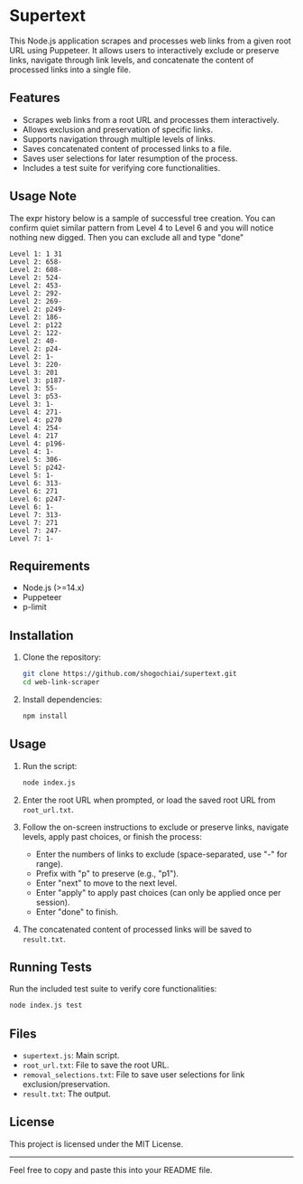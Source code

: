 # Supertext

This Node.js application scrapes and processes web links from a given root URL using Puppeteer. It allows users to interactively exclude or preserve links, navigate through link levels, and concatenate the content of processed links into a single file.

## Features

- Scrapes web links from a root URL and processes them interactively.
- Allows exclusion and preservation of specific links.
- Supports navigation through multiple levels of links.
- Saves concatenated content of processed links to a file.
- Saves user selections for later resumption of the process.
- Includes a test suite for verifying core functionalities.

## Usage Note

The expr history below is a sample of successful tree creation.
You can confirm quiet similar pattern from Level 4 to Level 6 and you will notice nothing new digged. Then you can exclude all and type "done"

```
Level 1: 1 31
Level 2: 658-
Level 2: 608-
Level 2: 524-
Level 2: 453-
Level 2: 292-
Level 2: 269-
Level 2: p249-
Level 2: 186-
Level 2: p122
Level 2: 122-
Level 2: 40-
Level 2: p24-
Level 2: 1-
Level 3: 220-
Level 3: 201
Level 3: p187-
Level 3: 55-
Level 3: p53-
Level 3: 1-
Level 4: 271-
Level 4: p270
Level 4: 254-
Level 4: 217
Level 4: p196-
Level 4: 1-
Level 5: 306-
Level 5: p242-
Level 5: 1-
Level 6: 313-
Level 6: 271
Level 6: p247-
Level 6: 1-
Level 7: 313-
Level 7: 271
Level 7: 247-
Level 7: 1-
```


## Requirements

- Node.js (>=14.x)
- Puppeteer
- p-limit

## Installation

1. Clone the repository:
   ```sh
   git clone https://github.com/shogochiai/supertext.git
   cd web-link-scraper
   ```

2. Install dependencies:
   ```sh
   npm install
   ```

## Usage

1. Run the script:
   ```sh
   node index.js
   ```

2. Enter the root URL when prompted, or load the saved root URL from `root_url.txt`.

3. Follow the on-screen instructions to exclude or preserve links, navigate levels, apply past choices, or finish the process:
   - Enter the numbers of links to exclude (space-separated, use "-" for range).
   - Prefix with "p" to preserve (e.g., "p1").
   - Enter "next" to move to the next level.
   - Enter "apply" to apply past choices (can only be applied once per session).
   - Enter "done" to finish.

4. The concatenated content of processed links will be saved to `result.txt`.

## Running Tests

Run the included test suite to verify core functionalities:
```sh
node index.js test
```

## Files

- `supertext.js`: Main script.
- `root_url.txt`: File to save the root URL.
- `removal_selections.txt`: File to save user selections for link exclusion/preservation.
- `result.txt`: The output.

## License

This project is licensed under the MIT License.

---

Feel free to copy and paste this into your README file.